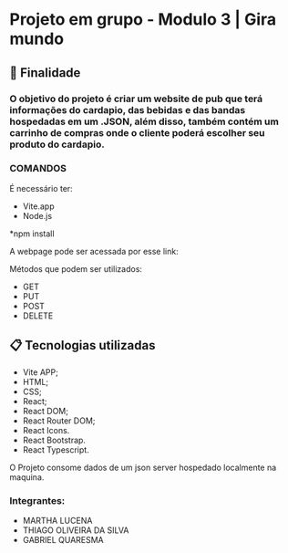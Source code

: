 # Projeto em grupo - Modulo 3 | Gira mundo
 
## 🚀 Finalidade

### O objetivo do projeto é criar um website de pub que terá informações do cardapio, das bebidas e das bandas hospedadas em um .JSON, além disso, também contém um carrinho de compras onde o cliente poderá escolher seu produto do cardapio.

### COMANDOS
É necessário ter:
* Vite.app
* Node.js

*npm install


A webpage pode ser acessada por esse link:

Métodos que podem ser utilizados:

* GET
* PUT
* POST
* DELETE

## 📋 Tecnologias utilizadas

* Vite APP;
* HTML;
* CSS;
* React;
* React DOM;
* React Router DOM;
* React Icons.
* React Bootstrap.
* React Typescript.

O Projeto consome dados de um json server hospedado localmente na maquina.

### Integrantes:
* MARTHA LUCENA
* THIAGO OLIVEIRA DA SILVA
* GABRIEL QUARESMA 